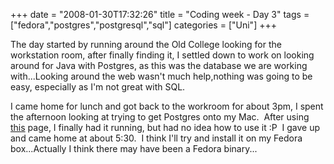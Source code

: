 +++
date = "2008-01-30T17:32:26"
title = "Coding week - Day 3"
tags = ["fedora","postgres","postgresql","sql"]
categories = ["Uni"]
+++

The day started by running around the Old College looking for the workstation room, after finally finding it, I settled down to work on looking around for Java with Postgres, as this was the database we are working with...Looking around the web wasn't much help,nothing was going to be easy, especially as I'm not great with SQL.

I came home for lunch and got back to the workroom for about 3pm, I spent the afternoon looking at trying to get Postgres onto my Mac.  After using [this][1] page, I finally had it running, but had no idea how to use it :P  I gave up and came home at about 5:30.  I think I'll try and install it on my Fedora box...Actually I think there may have been a Fedora binary...

  [1]: http://developer.apple.com/internet/opensource/postgres.html

